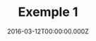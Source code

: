 ---
uuid: f4938728-4b21-47a1-819b-7d505b2e062c
locale: it
date: 2016-03-12T00:00:00.000Z
published: true
project: "for"
contentType: "news"
slug: "question"
title: "Exemple 1"
question_title: "Which of these adverts is not what it appears to be?"
question_subtitle: "Choose which of these campaigns adverts you think should be treated with caution!"
explanation_title: "Which of these adverts is not what it appears to be?"
exlanation_subtitle: "Choose which of these campaigns adverts you think should be treated with caution!"
stats_title: "Which of these adverts is not what it appears to be?"
stats_subtitle: "Other people thought that these adverts are not what they appeard to be:"
description: "<p>Lorem ipsum dolor sit amet consectetur adipisicing elit. Sed distinctio modi maiores quasi sunt totam voluptatum mollitia corrupti veritatis id accusamus, excepturi accusantium eligendi minima molestiae eaque omnis cumque? Deleniti.</p><p>Lorem ipsum dolor sit amet consectetur adipisicing elit. Sed distinctio modi maiores quasi sunt totam voluptatum mollitia corrupti veritatis id accusamus, excepturi accusantium eligendi minima molestiae eaque omnis cumque? Deleniti.</p><p>Lorem ipsum dolor sit amet consectetur adipisicing elit. Sed distinctio modi maiores quasi sunt totam voluptatum mollitia corrupti veritatis id accusamus, excepturi accusantium eligendi minima molestiae eaque omnis cumque? Deleniti.</p><p>Lorem ipsum dolor sit amet consectetur adipisicing elit. Sed distinctio modi maiores quasi sunt totam voluptatum mollitia corrupti veritatis id accusamus, excepturi accusantium eligendi minima molestiae eaque omnis cumque? Deleniti.</p><p>Lorem ipsum dolor sit amet consectetur adipisicing elit. Sed distinctio modi maiores quasi sunt totam voluptatum mollitia corrupti veritatis id accusamus, excepturi accusantium eligendi minima molestiae eaque omnis cumque? Deleniti.</p>"
items:
  - fake: true
    web_url: "https://densitydesign.github.io/teaching-dd15/course-results/es03/group01/"
    video_url: "https://vimeo.com/386102796"
    image_url: "https://cdn.ttc.io/i/fit/406/228/sm/0/plain/fake-or-real-news-edition/1.jpg"
    title: "The 1 title of the item is maximum 64 characters long"
    text: "The title of the item is maximum 160 characters long. Sed distinctio modi maiores quasi sunt totam voluptatum mollitia corrupti veritatis id accusamus, excepturi?"
    click_count: 123
  - fake: false
    web_url: "https://densitydesign.github.io/teaching-dd15/course-results/es03/group01/"
    video_url: "https://vimeo.com/386102796"
    image_url: "https://cdn.ttc.io/i/fit/406/228/sm/0/plain/fake-or-real-news-edition/2.jpg"
    title: "The title of the item is maximum 64 characters long"
    text: "The title of the item is maximum 160 characters long. Sed distinctio modi maiores quasi sunt totam voluptatum mollitia corrupti veritatis id accusamus, excepturi?"
    click_count: 753
  - fake: true
    web_url: "https://densitydesign.github.io/teaching-dd15/course-results/es03/group01/"
    video_url: "https://vimeo.com/386102796"
    image_url: "https://cdn.ttc.io/i/fit/406/228/sm/0/plain/fake-or-real-news-edition/3.jpg"
    title: "The title of the item is maximum 64 characters long"
    text: "The title of the item is maximum 160 characters long. Sed distinctio modi maiores quasi sunt totam voluptatum mollitia corrupti veritatis id accusamus, excepturi?"
    click_count: 654
  - fake: false
    web_url: "https://densitydesign.github.io/teaching-dd15/course-results/es03/group01/"
    video_url: "https://vimeo.com/386102796"
    image_url: "https://cdn.ttc.io/i/fit/406/228/sm/0/plain/fake-or-real-news-edition/1.jpg"
    title: "The title of the item is maximum 64 characters long"
    text: "The title of the item is ***maximum*** 160 characters long. Sed distinctio modi maiores quasi sunt totam voluptatum mollitia corrupti veritatis id accusamus, excepturi?"
    click_count: 123
---